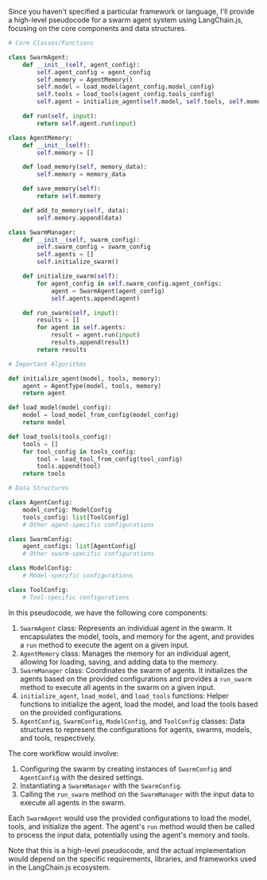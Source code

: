 Since you haven't specified a particular framework or language, I'll provide a high-level pseudocode for a swarm agent system using LangChain.js, focusing on the core components and data structures.

```python
# Core Classes/Functions

class SwarmAgent:
    def __init__(self, agent_config):
        self.agent_config = agent_config
        self.memory = AgentMemory()
        self.model = load_model(agent_config.model_config)
        self.tools = load_tools(agent_config.tools_config)
        self.agent = initialize_agent(self.model, self.tools, self.memory)

    def run(self, input):
        return self.agent.run(input)

class AgentMemory:
    def __init__(self):
        self.memory = []

    def load_memory(self, memory_data):
        self.memory = memory_data

    def save_memory(self):
        return self.memory

    def add_to_memory(self, data):
        self.memory.append(data)

class SwarmManager:
    def __init__(self, swarm_config):
        self.swarm_config = swarm_config
        self.agents = []
        self.initialize_swarm()

    def initialize_swarm(self):
        for agent_config in self.swarm_config.agent_configs:
            agent = SwarmAgent(agent_config)
            self.agents.append(agent)

    def run_swarm(self, input):
        results = []
        for agent in self.agents:
            result = agent.run(input)
            results.append(result)
        return results

# Important Algorithms

def initialize_agent(model, tools, memory):
    agent = AgentType(model, tools, memory)
    return agent

def load_model(model_config):
    model = load_model_from_config(model_config)
    return model

def load_tools(tools_config):
    tools = []
    for tool_config in tools_config:
        tool = load_tool_from_config(tool_config)
        tools.append(tool)
    return tools

# Data Structures

class AgentConfig:
    model_config: ModelConfig
    tools_config: list[ToolConfig]
    # Other agent-specific configurations

class SwarmConfig:
    agent_configs: list[AgentConfig]
    # Other swarm-specific configurations

class ModelConfig:
    # Model-specific configurations

class ToolConfig:
    # Tool-specific configurations
```

In this pseudocode, we have the following core components:

1. `SwarmAgent` class: Represents an individual agent in the swarm. It encapsulates the model, tools, and memory for the agent, and provides a `run` method to execute the agent on a given input.
2. `AgentMemory` class: Manages the memory for an individual agent, allowing for loading, saving, and adding data to the memory.
3. `SwarmManager` class: Coordinates the swarm of agents. It initializes the agents based on the provided configurations and provides a `run_swarm` method to execute all agents in the swarm on a given input.
4. `initialize_agent`, `load_model`, and `load_tools` functions: Helper functions to initialize the agent, load the model, and load the tools based on the provided configurations.
5. `AgentConfig`, `SwarmConfig`, `ModelConfig`, and `ToolConfig` classes: Data structures to represent the configurations for agents, swarms, models, and tools, respectively.

The core workflow would involve:

1. Configuring the swarm by creating instances of `SwarmConfig` and `AgentConfig` with the desired settings.
2. Instantiating a `SwarmManager` with the `SwarmConfig`.
3. Calling the `run_swarm` method on the `SwarmManager` with the input data to execute all agents in the swarm.

Each `SwarmAgent` would use the provided configurations to load the model, tools, and initialize the agent. The agent's `run` method would then be called to process the input data, potentially using the agent's memory and tools.

Note that this is a high-level pseudocode, and the actual implementation would depend on the specific requirements, libraries, and frameworks used in the LangChain.js ecosystem.